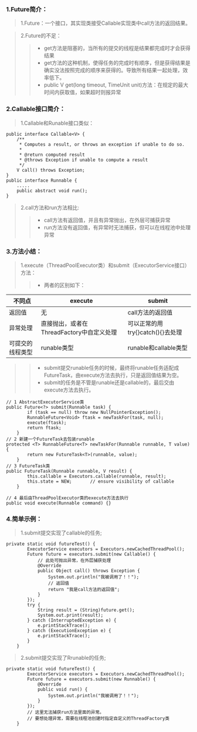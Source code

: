 
### 1.Future简介：
> 1.Future：一个接口，其实现类接受Callable实现类中call方法的返回结果。

>2.Future的不足：
>>- get方法是阻塞的，当所有的提交的线程是结果都完成时才会获得结果
>>- get方法的这种机制，使得任务的完成时有顺序，但是获得结果是确实没法按照完成的顺序来获得的。导致所有结果一起处理，效率低下。
>>-  public V get(long timeout, TimeUnit unit)方法：在规定的最大时间内获取值，如果超时则报异常


### 2.Callable接口简介：
>1.Callable和Runable接口类似：

```
public interface Callable<V> {
    /**
     * Computes a result, or throws an exception if unable to do so.
     *
     * @return computed result
     * @throws Exception if unable to compute a result
     */
    V call() throws Exception;
}
public interface Runnable {
    .....
    public abstract void run();
}
```
>2.call方法和run方法相比:
>>- call方法有返回值，并且有异常抛出，在外层可捕获异常
>>- run方法没有返回值，有异常时无法捕获，但可以在线程池中处理异常

### 3.方法小结：
>1.execute（ThreadPoolExecutor类）和submit（ExecutorService接口）方法：
>>- 两者的区别如下：

不同点 |execute|submit
---|---|---
返回值 | 无    | call方法的返回值
异常处理 | 直接抛出，或者在ThreadFactory中自定义处理|可以正常的用try{}catch(){}去处理
可提交的线程类型|runable类型|runable和callable类型
>>- submit提交runable任务的时候，最终将runable任务适配成FutureTask，由execute方法去执行，只是返回值结果为空。
>>- submit的任务是不管是runable还是callable的，最后交由execute方法去执行。

```
// 1 AbstractExecutorService类
public Future<?> submit(Runnable task) {
        if (task == null) throw new NullPointerException();
        RunnableFuture<Void> ftask = newTaskFor(task, null);
        execute(ftask);
        return ftask;
    }
// 2 新建一个FutureTask去包装runable   
protected <T> RunnableFuture<T> newTaskFor(Runnable runnable, T value) {
        return new FutureTask<T>(runnable, value);
    }
// 3 FutureTask类
public FutureTask(Runnable runnable, V result) {
        this.callable = Executors.callable(runnable, result);
        this.state = NEW;       // ensure visibility of callable
    }
    
// 4 最后由ThreadPoolExecutor类的execute方法去执行
public void execute(Runnable command) {}
```
### 4.简单示例：
>1.submit提交实现了callable的任务;

```
private static void futureTest() {
        ExecutorService executors = Executors.newCachedThreadPool();
        Future future = executors.submit(new Callable() {
            // 此处可抛出异常，在外层捕获处理
            @Override
            public Object call() throws Exception {
                System.out.println("我被调用了！！");
                // 返回值
                return "我是call方法的返回值";
            }
        });
        try {
            String result = (String)future.get();
            System.out.print(result);
        } catch (InterruptedException e) {
            e.printStackTrace();
        } catch (ExecutionException e) {
            e.printStackTrace();
        }
    }
```

>2.submit提交实现了Rrunable的任务;

```
private static void futureTest() {
        ExecutorService executors = Executors.newCachedThreadPool();
        Future future = executors.submit(new Runnable() {
            @Override
            public void run() {
                System.out.println("我被调用了！！");
            }
        });
        // 这里无法捕获run方法里面的异常。
		// 要想处理异常，需要在线程池创建时指定自定义的ThreadFactory类
    }
```


